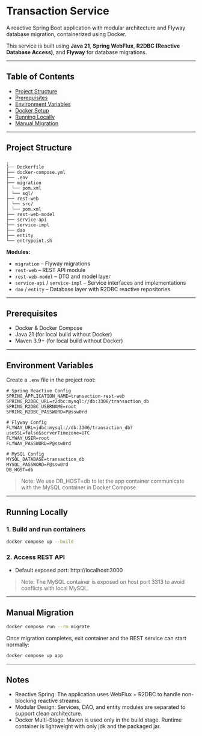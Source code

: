 # Transaction Service

A reactive Spring Boot application with modular architecture and Flyway database migration, containerized using Docker.

This service is built using **Java 21**, **Spring WebFlux**, **R2DBC (Reactive Database Access)**, and **Flyway** for database migrations.

---

## Table of Contents

- [Project Structure](#project-structure)
- [Prerequisites](#prerequisites)
- [Environment Variables](#environment-variables)
- [Docker Setup](#docker-setup)
- [Running Locally](#running-locally)
- [Manual Migration](#manual-migration)

---

## Project Structure
```angular2html
.
├── Dockerfile
├── docker-compose.yml
├── .env
├── migration
│ └── pom.xml
│ └── sql/
├── rest-web
│ └── src/
│ └── pom.xml
├── rest-web-model
├── service-api
├── service-impl
├── dao
├── entity
└── entrypoint.sh
```


**Modules:**

- `migration` – Flyway migrations
- `rest-web` – REST API module
- `rest-web-model` – DTO and model layer
- `service-api` / `service-impl` – Service interfaces and implementations
- `dao` / `entity` – Database layer with R2DBC reactive repositories

---

## Prerequisites

- Docker & Docker Compose
- Java 21 (for local build without Docker)
- Maven 3.9+ (for local build without Docker)

---

## Environment Variables

Create a `.env` file in the project root:

```dotenv
# Spring Reactive Config
SPRING_APPLICATION_NAME=transaction-rest-web
SPRING_R2DBC_URL=r2dbc:mysql://db:3306/transaction_db
SPRING_R2DBC_USERNAME=root
SPRING_R2DBC_PASSWORD=P@ssw0rd

# Flyway Config
FLYWAY_URL=jdbc:mysql://db:3306/transaction_db?useSSL=false&serverTimezone=UTC
FLYWAY_USER=root
FLYWAY_PASSWORD=P@ssw0rd

# MySQL Config
MYSQL_DATABASE=transaction_db
MYSQL_PASSWORD=P@ssw0rd
DB_HOST=db
```
> Note: We use DB_HOST=db to let the app container communicate with the MySQL container in Docker Compose.

---

## Running Locally
### 1. Build and run containers
```bash
docker compose up --build
```
### 2. Access REST API
- Default exposed port: http://localhost:3000
> Note: The MySQL container is exposed on host port 3313 to avoid conflicts with local MySQL.
> 

---

## Manual Migration
```bash
docker compose run --rm migrate
```

Once migration completes, exit container and the REST service can start normally:
```bash
docker compose up app
```

----
## Notes
- Reactive Spring: The application uses WebFlux + R2DBC to handle non-blocking reactive streams. 
- Modular Design: Services, DAO, and entity modules are separated to support clean architecture.
- Docker Multi-Stage: Maven is used only in the build stage. Runtime container is lightweight with only jdk and the packaged jar.